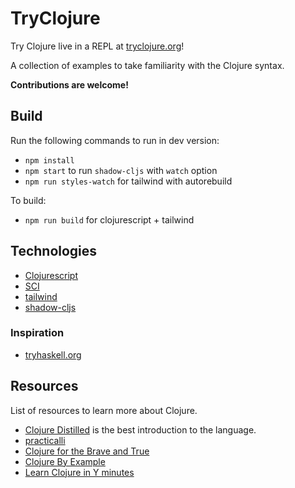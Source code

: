 # TryClojure

Try Clojure live in a REPL at [tryclojure.org](https://tryclojure.org)!

A collection of examples to take familiarity with the Clojure syntax.

**Contributions are welcome!**

## Build

Run the following commands to run in dev version:

- `npm install`
- `npm start` to run `shadow-cljs` with `watch` option
- `npm run styles-watch` for tailwind with autorebuild

To build:

- `npm run build` for clojurescript + tailwind

## Technologies

- [Clojurescript](https://clojurescript.org/)
- [SCI](https://github.com/babashka/sci)
- [tailwind](tailwindcss.com/)
- [shadow-cljs](https://github.com/thheller/shadow-cljs)

### Inspiration

- [tryhaskell.org](https://tryhaskell.org)

## Resources

List of resources to learn more about Clojure.

- [Clojure Distilled](https://yogthos.net/ClojureDistilled.html) is the best introduction to the language.
- [practicalli](https://practical.li/)
- [Clojure for the Brave and True](https://www.braveclojure.com/clojure-for-the-brave-and-true/)
- [Clojure By Example](http://kimh.github.io/clojure-by-example)
- [Learn Clojure in Y minutes](https://learnxinyminutes.com/docs/clojure/)
